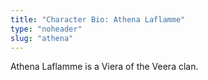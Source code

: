 ```yaml
---
title: "Character Bio: Athena Laflamme"
type: "noheader"
slug: "athena"
---
```

Athena Laflamme is a Viera of the Veera clan.